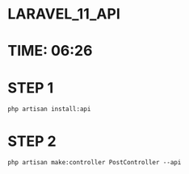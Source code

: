 # LARAVEL_11_API
# TIME: 06:26

# STEP 1
```php artisan install:api```

# STEP 2 
```php artisan make:controller PostController --api```
